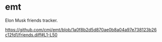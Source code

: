 # emt
Elon Musk friends tracker.

https://github.com/cmj/emt/blob/1a0f8b2d5d870ae0b8a04a97e738123b26c12fd1/friends.diff#L1-L50
